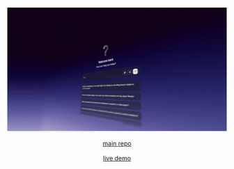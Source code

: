 <br />

<div align="center">
<img src="assets//hmm-bumper-1-optimized.gif">
<br />
<br />
<a href="https://www.github.com/bentsignal/hmmm">main repo</a>
<br />
<br />
<a href="https://www.hmmm.chat">live demo</a>
</div>

<br />
